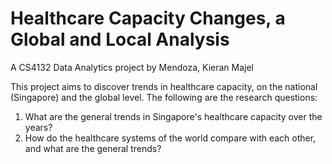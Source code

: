 # Healthcare Capacity Changes, a Global and Local Analysis

A CS4132 Data Analytics project by Mendoza, Kieran Majel

This project aims to discover trends in healthcare capacity, on the national (Singapore) and the global level. The following are the research questions:
1. What are the general trends in Singapore's healthcare capacity over the years?
2. How do the healthcare systems of the world compare with each other, and what are the general trends?